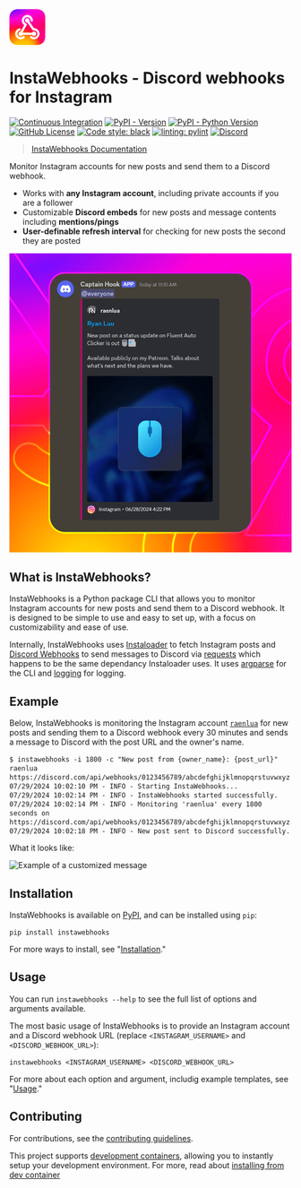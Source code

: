 <img alt="InstaWebhooks" src="https://raw.githubusercontent.com/RyanLua/InstaWebhooks/main/assets/Logo.png" width="64px" />

# InstaWebhooks - Discord webhooks for Instagram

[![Continuous Integration](https://github.com/RyanLua/InstaWebhooks/actions/workflows/ci.yml/badge.svg)](https://github.com/RyanLua/InstaWebhooks/actions/workflows/ci.yml) [![PyPI - Version](https://img.shields.io/pypi/v/instawebhooks)](https://pypi.org/project/instawebhooks/#history) [![PyPI - Python Version](https://img.shields.io/pypi/pyversions/instawebhooks)](https://pypi.org/project/instawebhooks/) [![GitHub License](https://img.shields.io/github/license/RyanLua/InstaWebhooks)](https://github.com/RyanLua/InstaWebhooks/blob/main/LICENSE.txt) [![Code style: black](https://img.shields.io/badge/code%20style-black-000000.svg)](https://github.com/psf/black) [![linting: pylint](https://img.shields.io/badge/linting-pylint-yellowgreen)](https://github.com/pylint-dev/pylint) [![Discord](https://img.shields.io/discord/1162303282002272359?label=discord)](https://discord.gg/wmM64GcZwe)

> [InstaWebhooks Documentation](https://github.com/RyanLua/InstaWebhooks/wiki)

Monitor Instagram accounts for new posts and send them to a Discord webhook.

* Works with **any Instagram account**, including private accounts if you are a follower
* Customizable **Discord embeds** for new posts and message contents including **mentions/pings**
* **User-definable refresh interval** for checking for new posts the second they are posted

<img alt="Example of a new post notification" src="https://raw.githubusercontent.com/RyanLua/InstaWebhooks/main/assets/ScreenshotEmbedExample.png" width="512px" />

## What is InstaWebhooks?

InstaWebhooks is a Python package CLI that allows you to monitor Instagram accounts for new posts and send them to a Discord webhook. It is designed to be simple to use and easy to set up, with a focus on customizability and ease of use.

Internally, InstaWebhooks uses [Instaloader](https://instaloader.github.io/) to fetch Instagram posts and [Discord Webhooks](https://discord.com/developers/docs/resources/webhook) to send messages to Discord via [requests](https://requests.readthedocs.io/en/latest/) which happens to be the same dependancy Instaloader uses. It uses [argparse](https://docs.python.org/3/library/argparse.html) for the CLI and [logging](https://docs.python.org/3/library/logging.html) for logging.

## Example

Below, InstaWebhooks is monitoring the Instagram account [`raenlua`](https://www.instagram.com/raenlua/) for new posts and sending them to a Discord webhook every 30 minutes and sends a message to Discord with the post URL and the owner's name.

```console
$ instawebhooks -i 1800 -c "New post from {owner_name}: {post_url}" raenlua https://discord.com/api/webhooks/0123456789/abcdefghijklmnopqrstuvwxyz
07/29/2024 10:02:10 PM - INFO - Starting InstaWebhooks...
07/29/2024 10:02:14 PM - INFO - InstaWebhooks started successfully.
07/29/2024 10:02:14 PM - INFO - Monitoring 'raenlua' every 1800 seconds on https://discord.com/api/webhooks/0123456789/abcdefghijklmnopqrstuvwxyz.
07/29/2024 10:02:18 PM - INFO - New post sent to Discord successfully.
```

What it looks like:

<img alt="Example of a customized message" src="https://github.com/user-attachments/assets/15ce14a6-01ba-4675-a62e-d9c24128490b" width="512px" />

## Installation

InstaWebhooks is available on [PyPI](https://pypi.org/project/instawebhooks/), and can be installed using `pip`:

```
pip install instawebhooks
```

For more ways to install, see "[Installation](https://github.com/RyanLua/InstaWebhooks/wiki/Installation)."

## Usage


You can run `instawebhooks --help` to see the full list of options and arguments available.

The most basic usage of InstaWebhooks is to provide an Instagram account and a Discord webhook URL (replace `<INSTAGRAM_USERNAME>` and `<DISCORD_WEBHOOK_URL>`):

```
instawebhooks <INSTAGRAM_USERNAME> <DISCORD_WEBHOOK_URL>
```

For more about each option and argument, includig example templates, see "[Usage](https://github.com/RyanLua/InstaWebhooks/wiki/Usage)."

## Contributing

For contributions, see the [contributing guidelines](CONTRIBUTING.md).

This project supports [development containers](https://containers.dev/), allowing you to instantly setup your development environment. For more, read about [installing from dev container](https://github.com/RyanLua/InstaWebhooks/wiki/Installation#from-development-container)
